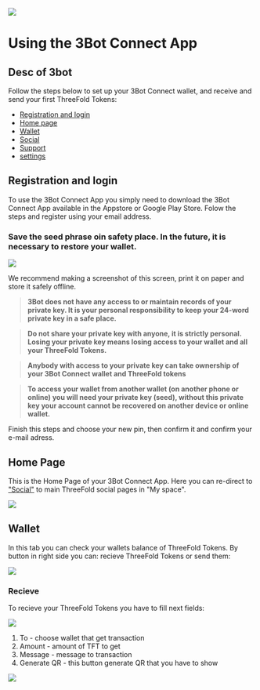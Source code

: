 
![](img/3bot.png)


# Using the 3Bot Connect App

## Desc of 3bot

Follow the steps below to set up your 3Bot Connect wallet, and receive and send your first ThreeFold Tokens:

- [Registration and login](#st-1)
- [Home page](#hp)
- [Wallet](#wallet)
- [Social](#social)
- [Support](#support)
- [settings](#settings)

<a id='st-1'><a>
  
  ## Registration and login
  
  To use the 3Bot Connect App you simply need to download the 3Bot Connect App available in the Appstore or Google Play Store. Folow the steps and register using your email address.
 ### Save the seed phrase oin safety place. In the future, it is necessary to restore your wallet.

![](img/3Bot_Seed_Phrase.jpg)

We recommend making a screenshot of this screen, print it on paper and store it safely offline.

> **3Bot does not have any access to or maintain records of your private key. It is your personal responsibility to keep your 24-word private key in a safe place.**

> **Do not share your private key with anyone, it is strictly personal. Losing your private key means losing access to your wallet and all your ThreeFold Tokens.**

> **Anybody with access to your private key can take ownership of your 3Bot Connect wallet and ThreeFold tokens**

> **To access your wallet from another wallet (on another phone or online) you will need your private key (seed), without this private key your account cannot be recovered on another device or online wallet.**


Finish this steps and choose your new pin, then confirm it and confirm your e-mail adress.

## Home Page

<a id='hp'><a>

This is the Home Page of your 3Bot Connect App. Here you can re-direct to ["Social"](#social) to main ThreeFold social pages in "My space".

![](img/3Bot_Home_Page.jpg)

## Wallet

<a id='wallet'><a>


In this tab you can check your wallets balance of ThreeFold Tokens. By button in right side you can: recieve ThreeFold Tokens or send them:

![](img/3But_wallet_1.jpg)

### Recieve

To recieve your ThreeFold Tokens you have to fill next fields:

![](img/3But_wallet_2.jpg)

1) To - choose wallet that get transaction
2) Amount - amount of TFT to get
3) Message - message to transaction
4) Generate QR - this button generate QR that you have to show

![](img/3But_wallet_3.jpg)
